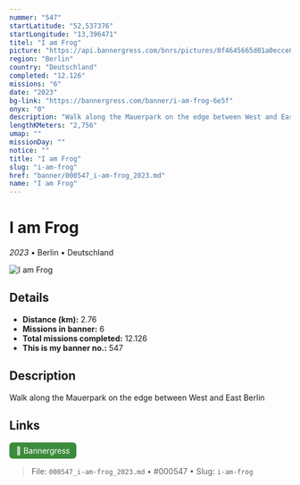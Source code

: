 ```yaml
---
nummer: "547"
startLatitude: "52,537376"
startLongitude: "13,396471"
titel: "I am Frog"
picture: "https://api.bannergress.com/bnrs/pictures/0f4645665d01a0ecce84e1bb011abafc"
region: "Berlin"
country: "Deutschland"
completed: "12.126"
missions: "6"
date: "2023"
bg-link: "https://bannergress.com/banner/i-am-frog-6e5f"
onyx: "0"
description: "Walk along the Mauerpark on the edge between West and East Berlin"
lengthKMeters: "2,756"
umap: ""
missionDay: ""
notice: ""
title: "I am Frog"
slug: "i-am-frog"
href: "banner/000547_i-am-frog_2023.md"
name: "I am Frog"
---
```

# I am Frog

*2023* • Berlin • Deutschland

![I am Frog](https://api.bannergress.com/bnrs/pictures/0f4645665d01a0ecce84e1bb011abafc)



## Details
- **Distance (km):** 2.76
- **Missions in banner:** 6
- **Total missions completed:** 12.126
- **This is my banner no.:** 547



## Description
Walk along the Mauerpark on the edge between West and East Berlin



## Links
<a href="https://bannergress.com/banner/i-am-frog-6e5f" target="_blank" style="display:inline-block;margin-right:8px;padding:6px 12px;background:#3c8b3c;color:#fff;text-decoration:none;border-radius:6px;">🔗 Bannergress</a>



> File: `000547_i-am-frog_2023.md` • #000547 • Slug: `i-am-frog`

